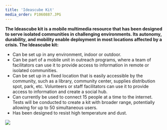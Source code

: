 ```yaml
---
title: 'Ideascube Kit'
media_order: P1060887.JPG
---
```


**The Ideascube kit is a mobile multimedia resource that has been designed to serve isolated communities in challenging environments. Its autonomy, durability, and mobility enable deployment in most locations affected by a crisis.  The Ideascube kit:**

* Can be set up in any environment, indoor or outdoor.
* Can be part of a mobile unit in outreach programs, where a team of facilitators can use it to provide access to information in remote or isolated communities.
* Can be set up in a fixed location that is easily accessible by the community, such as a library, community center, supplies distribution spot, park, etc.  Volunteers or staff facilitators can use it to provide access to information and create a social hub.
* Can currently be used to connect 15 people at a time to the internet. Tests will be conducted to create a kit with broader range, potentially allowing for up to 50 simultaneous users.
* Has been designed to resist high temperature and dust.


![](20180518_103507.jpg)
